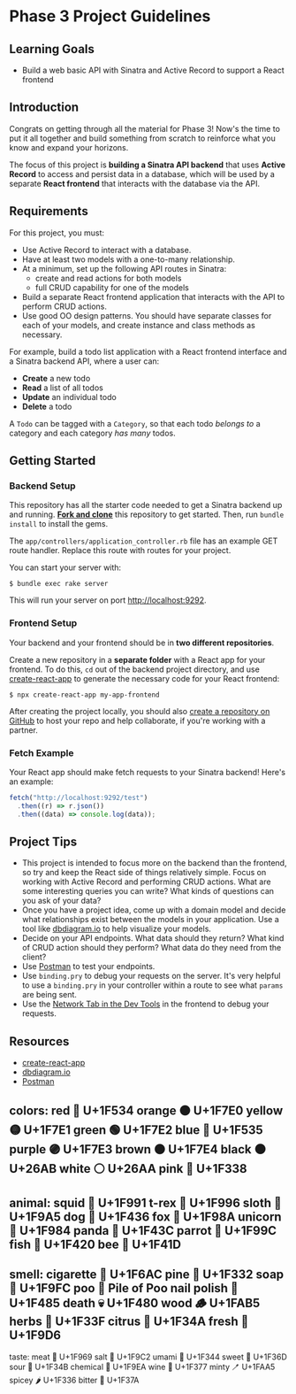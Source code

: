 # Phase 3 Project Guidelines

## Learning Goals

- Build a web basic API with Sinatra and Active Record to support a React
  frontend

## Introduction

Congrats on getting through all the material for Phase 3! Now's the time to put
it all together and build something from scratch to reinforce what you know and
expand your horizons.

The focus of this project is **building a Sinatra API backend** that uses
**Active Record** to access and persist data in a database, which will be used
by a separate **React frontend** that interacts with the database via the API.

## Requirements

For this project, you must:

- Use Active Record to interact with a database.
- Have at least two models with a one-to-many relationship.
- At a minimum, set up the following API routes in Sinatra:
  - create and read actions for both models
  - full CRUD capability for one of the models
- Build a separate React frontend application that interacts with the API to
  perform CRUD actions.
- Use good OO design patterns. You should have separate classes for each of your
  models, and create instance and class methods as necessary.

For example, build a todo list application with a React frontend interface and a
Sinatra backend API, where a user can:

- **Create** a new todo
- **Read** a list of all todos
- **Update** an individual todo
- **Delete** a todo

A `Todo` can be tagged with a `Category`, so that each todo _belongs to_ a
category and each category _has many_ todos.

## Getting Started

### Backend Setup

This repository has all the starter code needed to get a Sinatra backend up and
running. [**Fork and clone**][fork link] this repository to get started. Then, run
`bundle install` to install the gems.

[fork link]: https://github.com/learn-co-curriculum/phase-3-sinatra-react-project/fork

The `app/controllers/application_controller.rb` file has an example GET route
handler. Replace this route with routes for your project.

You can start your server with:

```console
$ bundle exec rake server
```

This will run your server on port
[http://localhost:9292](http://localhost:9292).

### Frontend Setup

Your backend and your frontend should be in **two different repositories**.

Create a new repository in a **separate folder** with a React app for your
frontend. To do this, `cd` out of the backend project directory, and use
[create-react-app][] to generate the necessary code for your React frontend:

```console
$ npx create-react-app my-app-frontend
```

After creating the project locally, you should also
[create a repository on GitHub][create repo] to host your repo and help
collaborate, if you're working with a partner.

### Fetch Example

Your React app should make fetch requests to your Sinatra backend! Here's an
example:

```js
fetch("http://localhost:9292/test")
  .then((r) => r.json())
  .then((data) => console.log(data));
```

## Project Tips

- This project is intended to focus more on the backend than the frontend, so
  try and keep the React side of things relatively simple. Focus on working with
  Active Record and performing CRUD actions. What are some interesting queries you can write? What kinds of questions can you ask of your data?
- Once you have a project idea, come up with a domain model and decide what
  relationships exist between the models in your application. Use a tool like
  [dbdiagram.io][] to help visualize your models.
- Decide on your API endpoints. What data should they return? What kind of CRUD
  action should they perform? What data do they need from the client?
- Use [Postman][postman download] to test your endpoints.
- Use `binding.pry` to debug your requests on the server. It's very helpful to use a
  `binding.pry` in your controller within a route to see what `params` are being
  sent.
- Use the [Network Tab in the Dev Tools][network tab] in the frontend to debug
  your requests.

## Resources

- [create-react-app][]
- [dbdiagram.io][]
- [Postman][postman download]

[create-react-app]: https://create-react-app.dev/docs/getting-started
[create repo]: https://docs.github.com/en/get-started/quickstart/create-a-repo
[dbdiagram.io]: https://dbdiagram.io/
[postman download]: https://www.postman.com/downloads/
[network tab]: https://developer.chrome.com/docs/devtools/network/

colors:
red
🔴 U+1F534
orange
🟠 U+1F7E0
yellow
🟡 U+1F7E1
green
🟢 U+1F7E2
blue
🔵 U+1F535
purple
🟣 U+1F7E3
brown
🟤 U+1F7E4
black
⚫ U+26AB
white
⚪ U+26AA
pink
🌸 U+1F338
--------------
animal:
squid
🦑 U+1F991
t-rex
🦖 U+1F996
sloth
🦥 U+1F9A5
dog
🐶 U+1F436
fox
🦊 U+1F98A
unicorn
🦄 U+1F984
panda
🐼 U+1F43C
parrot
🦜 U+1F99C
fish
🐠 U+1F420
bee
🐝 U+1F41D
--------------
smell:
cigarette
🚬 U+1F6AC
pine
🌲 U+1F332
soap
🧼 U+1F9FC
poo
💩 Pile of Poo
nail polish
💅 U+1F485
death
💀 U+1F480
wood
🪵 U+1FAB5
herbs
🌿 U+1F33F
citrus
🍊 U+1F34A
fresh
🧖 U+1F9D6
--------------
taste:
meat
🥩 U+1F969
salt
🧂 U+1F9C2
umami
🍄 U+1F344
sweet
🍭 U+1F36D
sour
🍋 U+1F34B
chemical
🧪 U+1F9EA
wine
🍷 U+1F377
minty
🪥 U+1FAA5
spicey
🌶 U+1F336
bitter
🍺 U+1F37A